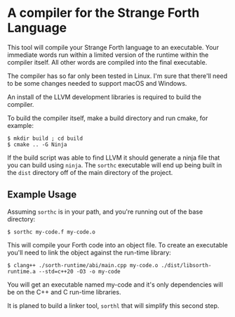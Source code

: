 
# A compiler for the Strange Forth Language

This tool will compile your Strange Forth language to an executable.  Your immediate words run
within a limited version of the runtime within the compiler itself.  All other words are compiled
into the final executable.

The compiler has so far only been tested in Linux.  I'm sure that there'll need to be some changes
needed to support macOS and Windows.

An install of the LLVM development libraries is required to build the compiler.

To build the compiler itself, make a build directory and run cmake, for example:

```
$ mkdir build ; cd build
$ cmake .. -G Ninja
```

If the build script was able to find LLVM it should generate a ninja file that you can build using
`ninja`.  The `sorthc` executable will end up being built in the `dist` directory off of the main
directory of the project.

## Example Usage

Assuming `sorthc` is in your path, and you're running out of the base directory:

```
$ sorthc my-code.f my-code.o
```

This will compile your Forth code into an object file.  To create an executable you'll need to link
the object against the run-time library:

```
$ clang++ ./sorth-runtime/abi/main.cpp my-code.o ./dist/libsorth-runtime.a --std=c++20 -O3 -o my-code
```

You will get an executable named my-code and it's only dependencies will be on the C++ and C
run-time libraries.

It is planed to build a linker tool, `sorthl` that will simplify this second step.
